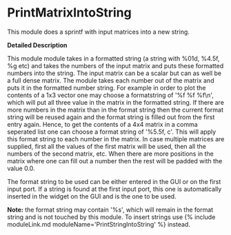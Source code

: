 # PrintMatrixIntoString

This module does a sprintf with input matrices into a new string.

**Detailed Description**

This module module takes in a formatted string (a string with %01d, %4.5f, %g etc) and takes the numbers of the input matrix and puts these formatted numbers into the string. The input matrix can be a scalar but can as well be a full dense matrix. The module takes each number out of the matrix and puts it in the formatted number string. For example in order to plot the contents of a 1x3 vector one may choose a formatstring of '%f %f %f\n', which will put all three value in the matrix in the formatted string. If there are more numbers in the matrix than in the format string then the current format string will be reused again and the format string is filled out from the first entry again. Hence, to get the contents of a 4x4 matrix in a comma seperated list one can choose a format string of '%5.5f, c'. This will apply this format string to each number in the matrix. In case multiple matrices are supplied, first all the values of the first matrix will be used, then all the numbers of the second matrix, etc. When there are more positions in the matrix where one can fill out a number then the rest will be padded with the value 0.0.

The format string to be used can be either entered in the GUI or on the first input port. If a string is found at the first input port, this one is automatically inserted in the widget on the GUI and is the one to be used.

**Note:** the format string may contain '%s', which will remain in the format string and is not touched by this module. To insert strings use {% include moduleLink.md moduleName='PrintStringIntoString' %} instead.
